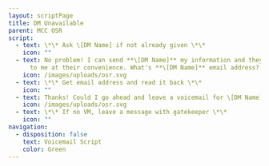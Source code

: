 ```yaml
---
layout: scriptPage
title: DM Unavailable
parent: MCC OSR
script:
  - text: \*\* Ask \[DM Name] if not already given \*\*
    icon: ""
  - text: No problem! I can send **\[DM Name]** my information and they can get back
      to me at their convenience. What's **\[DM Name]** email address?
    icon: /images/uploads/osr.svg
  - text: \*\* Get email address and read it back \*\*
    icon: ""
  - text: Thanks! Could I go ahead and leave a voicemail for \[DM Name]?
    icon: /images/uploads/osr.svg
  - text: \*\* If no VM, leave a message with gatekeeper \*\*
    icon: ""
navigation:
  - disposition: false
    text: Voicemail Script
    color: Green
---
```

